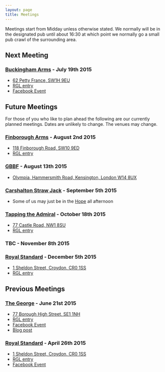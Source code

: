 ```yaml
---
layout: page
title: Meetings
---
```


Meetings start from Midday unless otherwise stated. We normally will be in the designated pub until about 16:30 at which point we normally go a small pub crawl of the surrounding area.


## Next Meeting ##

### [Buckingham Arms](http://www.youngs.co.uk/pubs/buckingham-arms) - July 19th 2015 ###

- [62 Petty France, SW1H 9EU](http://www.openstreetmap.org/?mlat=51.499115950148&mlon=-0.136823134881766&zoom=15)
- [RGL entry](http://london.randomness.org.uk/wiki.cgi?Buckingham_Arms,_SW1H_9EU)
- [Facebook Event](https://www.facebook.com/events/1000973313276461/)

## Future Meetings ##

For those of you who like to plan ahead the following are our currently planned meetings. Dates are unlikely to change. The venues may change.

### [Finborough Arms](http://www.finborougharms.co.uk) - August 2nd 2015 ###

- [118 Finborough Road, SW10 9ED](http://www.openstreetmap.org/?mlat=51.4865965486257&mlon=-0.190108559501582&zoom=15)
- [RGL entry](http://london.randomness.org.uk/wiki.cgi?Finborough_Arms,_SW10_9ED)

### [GBBF](http://gbbf.org.uk/) - August 13th 2015 ###

- [Olympia, Hammersmith Road, Kensington, London W14 8UX](http://osm.org/go/euun04xv?m=&way=27789986)

### [Carshalton Straw Jack](http://www.strawjack.co.uk/) - September 5th 2015 ###

- Some of us may just be in the [Hope](http://hopecarshalton.co.uk/) all afternoon

### [Tapping the Admiral](http://www.tappingtheadmiral.co.uk/) - October 18th 2015 ###

- [77 Castle Road, NW1 8SU](http://www.openstreetmap.org/?mlat=51.5453144583372&mlon=-0.146171965369918&zoom=15)
- [RGL entry](http://london.randomness.org.uk/wiki.cgi?Tapping_The_Admiral,_NW1_8SU)

### TBC - November 8th 2015 ###

### [Royal Standard](http://www.royalstandard-croydon.co.uk/) - December 5th 2015 ###

- [1 Sheldon Street, Croydon, CR0 1SS](http://osm.org/go/euuo92xaB-)
- [RGL entry](http://london.randomness.org.uk/wiki.cgi?Royal_Standard%2C_CR0_1SS)


## Previous Meetings ##

### [The George](http://www.george-southwark.co.uk/) - June 21st 2015 ###

- [77 Borough High Street, SE1 1NH](http://www.openstreetmap.org/?mlat=51.504183110177&mlon=-0.0901616522391727&zoom=15#map=15/51.5042/-0.0902)
- [RGL entry](http://london.randomness.org.uk/wiki.cgi?George,_SE1_1NH)
- [Facebook Event](https://www.facebook.com/events/876596112401261/)
- [Blog post](http://capitalbeards.org.uk/2015/06/05/Midsummer-Beardness-June-2015/)

### [Royal Standard](http://www.royalstandard-croydon.co.uk/) - April 26th 2015

- [1 Sheldon Street, Croydon, CR0 1SS](http://osm.org/go/euuo92xaB-)
- [RGL entry](http://london.randomness.org.uk/wiki.cgi?Royal_Standard%2C_CR0_1SS)
- [Facebook Event](https://www.facebook.com/events/1622758831291753/)


